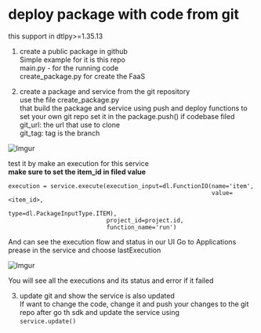 # deploy package with code from git

this support in dtlpy>=1.35.13

1. create a public package in github  
   Simple example for it is this repo  
   main.py - for the running code  
   create_package.py for create the FaaS


2. create a package and service from the git repository  
   use the file create_package.py  
   that build the package and service using push and deploy functions to set your own git repo set it in the
   package.push() if codebase filed  
   git_url: the url that use to clone  
   git_tag: tag is the branch

![Imgur](https://i.imgur.com/AO6ZZOC.png)

test it by make an execution for this service  
**make sure to set the item_id in filed value**  

    execution = service.execute(execution_input=dl.FunctionIO(name='item',
                                                              value=<item_id>,
                                                              type=dl.PackageInputType.ITEM),
                                project_id=project.id, 
                                function_name='run')

And can see the execution flow and status in our UI Go to Applications prease in the service and choose lastExecution

![Imgur](https://i.imgur.com/646NZf0.png)

You will see all the executions and its status and error if it failed

3. update git and show the service is also updated  
   If want to change the code, change it and push your changes to the git repo after go th sdk and update the service using    
   `service.update()`